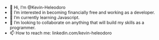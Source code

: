 - 👋 Hi, I’m @Kevin-Heleodoro
- 👀 I’m interested in becoming financially free and working as a developer.
- 🌱 I’m currently learning Javascript.
- 💞️ I’m looking to collaborate on anything that will build my skills as a programmer.
- 📫 How to reach me: linkedin.com/kevin-heleodoro

<!---
Kevin-Heleodoro/Kevin-Heleodoro is a ✨ special ✨ repository because its `README.md` (this file) appears on your GitHub profile.
You can click the Preview link to take a look at your changes.
--->
